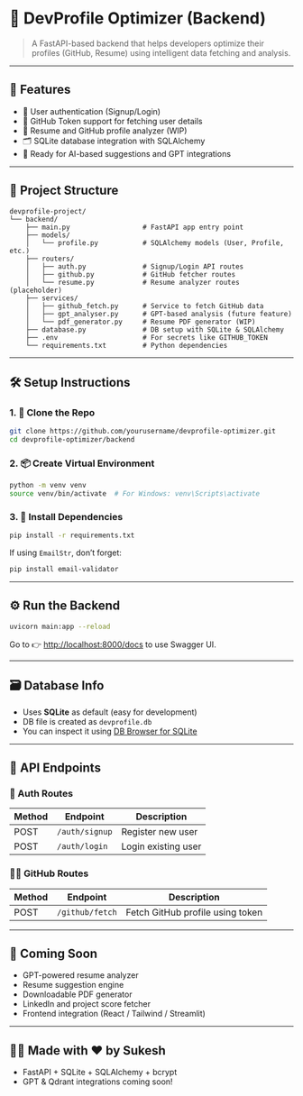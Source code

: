 
# 💼 DevProfile Optimizer (Backend)

> A FastAPI-based backend that helps developers optimize their profiles (GitHub, Resume) using intelligent data fetching and analysis.

---

## 🚀 Features

- 🔐 User authentication (Signup/Login)
- 🔑 GitHub Token support for fetching user details
- 📄 Resume and GitHub profile analyzer (WIP)
- 🗂️ SQLite database integration with SQLAlchemy
- 🧠 Ready for AI-based suggestions and GPT integrations

---

## 📁 Project Structure

```
devprofile-project/
└── backend/
    ├── main.py                  # FastAPI app entry point
    ├── models/
    │   └── profile.py           # SQLAlchemy models (User, Profile, etc.)
    ├── routers/
    │   ├── auth.py              # Signup/Login API routes
    │   ├── github.py            # GitHub fetcher routes
    │   └── resume.py            # Resume analyzer routes (placeholder)
    ├── services/
    │   ├── github_fetch.py      # Service to fetch GitHub data
    │   ├── gpt_analyser.py      # GPT-based analysis (future feature)
    │   └── pdf_generator.py     # Resume PDF generator (WIP)
    ├── database.py              # DB setup with SQLite & SQLAlchemy
    ├── .env                     # For secrets like GITHUB_TOKEN
    └── requirements.txt         # Python dependencies
```

---

## 🛠️ Setup Instructions

### 1. 🔧 Clone the Repo
```bash
git clone https://github.com/yourusername/devprofile-optimizer.git
cd devprofile-optimizer/backend
```

### 2. 📦 Create Virtual Environment
```bash
python -m venv venv
source venv/bin/activate  # For Windows: venv\Scripts\activate
```

### 3. 🧪 Install Dependencies
```bash
pip install -r requirements.txt
```

If using `EmailStr`, don’t forget:
```bash
pip install email-validator
```

---

## ⚙️ Run the Backend

```bash
uvicorn main:app --reload
```

Go to 👉 [http://localhost:8000/docs](http://localhost:8000/docs) to use Swagger UI.

---

## 🗃️ Database Info

- Uses **SQLite** as default (easy for development)
- DB file is created as `devprofile.db`
- You can inspect it using [DB Browser for SQLite](https://sqlitebrowser.org/)

---

## 🧪 API Endpoints

### 🔐 Auth Routes
| Method | Endpoint           | Description          |
|--------|--------------------|----------------------|
| POST   | `/auth/signup`     | Register new user    |
| POST   | `/auth/login`      | Login existing user  |

### 🧑‍💻 GitHub Routes
| Method | Endpoint           | Description          |
|--------|--------------------|----------------------|
| POST   | `/github/fetch`    | Fetch GitHub profile using token |

---

## 🧠 Coming Soon

- GPT-powered resume analyzer
- Resume suggestion engine
- Downloadable PDF generator
- LinkedIn and project score fetcher
- Frontend integration (React / Tailwind / Streamlit)

---

## 🧑‍💻 Made with ❤️ by Sukesh

- FastAPI + SQLite + SQLAlchemy + bcrypt
- GPT & Qdrant integrations coming soon!
